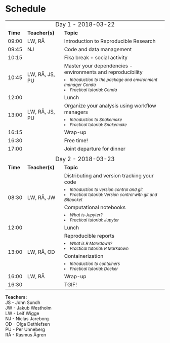 # Schedule

<table>
  <tr>
    <td colspan="3" style="background-color:white">
      <font size="4">
      <center> Day 1 - 2018-03-22 </center>
    </td>
  </tr>
  <tr>
    <td> <font size="3"><b>Time</b> </td>
    <td> <font size="3"><b>Teacher(s)</b> </td>
    <td> <font size="3"><b>Topic</b> </td>
  </tr>
  <tr>
    <td> <font size="3"> 09:00
    <td> <font size="3"> LW, RÅ </td>
    <td> <font size="3"> Introduction to Reproducible Research </td>
  </tr>
  <tr>
    <td> <font size="3"> 09:45 </td>
    <td> <font size="3"> NJ </td>
    <td> <font size="3"> Code and data management </td>
  </tr>
  <tr>
    <td> <font size="3"> 10:15 </td>
    <td> </td>
    <td> <font size="3"> Fika break + social activity </td>
  </tr>
  <tr>
    <td rowspan="2"> <font size="3"> 10:45 </td>
    <td rowspan="2"> <font size="3"> LW, RÅ, JS, PU </td>
    <td> <font size="3"> Master your dependencies - environments and reproducibility </td>
  </tr>
  <tr>
    <td>
      <font size="2"><i>
      <li> Introduction to the package and environment manager Conda </li>
      <li> Practical tutorial: Conda </li>
    </td>
  </tr>
  <tr>
    <td> <font size="3"> 12:00  </td>
    <td> </td>
    <td> <font size="3"> Lunch </td>
  </tr>
  <tr>
    <td rowspan="2"> <font size="3"> 13:00 </td>
    <td rowspan="2"> <font size="3"> LW, RÅ, JS, PU </td>
    <td> <font size="3"> Organize your analysis using workflow managers </td>
  </tr>
  <tr>
    <td>
      <font size="2"><i>
      <li> Introduction to Snakemake
      <li> Practical tutorial: Snakemake
    </td>
  </tr>
  <tr>
    <td> <font size="3"> 16:15 </td>
    <td> </td>
    <td> <font size="3"> Wrap-up </td>
  </tr>
  <tr>
    <td> <font size="3"> 16:30 </td>
    <td> </td>
    <td> <font size="3"> Free time!</td>
  </tr>
  <tr>
    <td> <font size="3"> 17:00 </td>
    <td> </td>
    <td> <font size="3"> Joint departure for dinner</td>
  </tr>
  <tr>
    <td colspan="3"> </td>
  </tr>
  <tr>
    <td colspan="3">
      <font size="4">
      <center> Day 2  - 2018-03-23 </center>
    </td>
  </tr>
  <tr>
    <td> <font size="3"><b>Time</b> </td>
    <td> <font size="3"><b>Teacher(s)</b> </td>
    <td> <font size="3"><b>Topic</b> </td>
  </tr>
  <tr>
    <td rowspan="4"> <font size="3"> 08:30 </td>
    <td rowspan="4"> <font size="3"> LW, RÅ, JW </td>
    <td> <font size="3"> Distributing and version tracking your code </td>
  </tr>
  <tr>
    <td>
      <font size="2"><i>
      <li> Introduction to version control and git
      <li> Practical tutorial: Version control with git and Bitbucket
    </td>
  </tr>
  <tr>
    <td> <font size="3"> Computational notebooks </td>
  </tr>
  <tr>
    <td>
      <font size="2"><i>
      <li> What is Jupyter?
      <li> Practical tutorial: Jupyter
    </td>
  </tr>
  <tr>
    <td> <font size="3"> 12:00<td>  </td>
    <td> <font size="3"> Lunch </td>
  </tr>
  <tr>
    <td rowspan="4"> <font size="3"> 13:00 </td>
    <td rowspan="4"> <font size="3"> LW, RÅ, OD </td>
    <td> <font size="3"> Reproducible reports </td>
  </tr>
  <tr>
    <td>
      <font size="2"><i>
      <li> What is R Markdown?
      <li> Practical tutorial: R Markdown
    </td>
  </tr>
  <tr>
    <td> <font size="3"> Containerization </td>
  </tr>
  <tr>
    <td>
      <font size="2"><i>
      <li> Introduction to containers
      <li> Practical tutorial: Docker
    </td>
  </tr>
  <tr>
    <td> <font size="3"> 16:00 </td>
    <td> <font size="3"> LW, RÅ </td>
    <td> <font size="3"> Wrap-up </td>
  </tr>
  <tr>
    <td> <font size="3"> 16:30 </td>
    <td>  </td>
    <td> <font size="3"> TGIF! </td>
  </tr>
</table>

**Teachers:**  
JS - John Sundh  
JW - Jakub Westholm  
LW - Leif Wigge  
NJ - Niclas Jareborg  
OD - Olga Dethlefsen  
PU - Per Unneberg  
RÅ - Rasmus Ågren  
